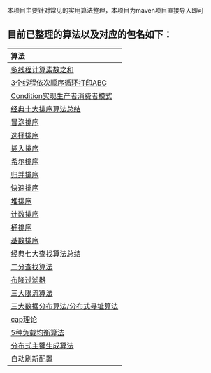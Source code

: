 本项目主要针对常见的实用算法整理，本项目为maven项目直接导入即可

## 目前已整理的算法以及对应的包名如下：
|算法|
| :------ |
|[多线程计算素数之和](src/main/java/com/xiu/fastAlgorithm/primenumber)|
|[3个线程依次顺序循环打印ABC](src/main/java/com/xiu/fastAlgorithm/abcprint)|
|[Condition实现生产者消费者模式 ](src/main/java/com/xiu/fastAlgorithm/conditionproducerconsume)|
|[经典十大排序算法总结 ](src/main/java/com/xiu/fastAlgorithm/classicsortsummary)|
|[冒泡排序 ](src/main/java/com/xiu/fastAlgorithm/bubblesort)|
|[选择排序 ](src/main/java/com/xiu/fastAlgorithm/selectionsort)|
|[插入排序 ](src/main/java/com/xiu/fastAlgorithm/insertionsort)|
|[希尔排序 ](src/main/java/com/xiu/fastAlgorithm/shellsort)|
|[归并排序 ](src/main/java/com/xiu/fastAlgorithm/mergesort)|
|[快速排序](src/main/java/com/xiu/fastAlgorithm/quicksort)|
|[堆排序](src/main/java/com/xiu/fastAlgorithm/heapsort)|
|[计数排序 ](src/main/java/com/xiu/fastAlgorithm/countingsort)|
|[桶排序](src/main/java/com/xiu/fastAlgorithm/bucketsort)|
|[基数排序](src/main/java/com/xiu/fastAlgorithm/radixsort)|
|[经典七大查找算法总结](src/main/java/com/xiu/fastAlgorithm/searchsummary)|
|[二分查找算法](src/main/java/com/xiu/fastAlgorithm/binarysearch)|
|[布隆过滤器](src/main/java/com/xiu/fastAlgorithm/bloomfilter)|
|[三大限流算法](src/main/java/com/xiu/fastAlgorithm/currentlimit)|
|[三大数据分布算法/分布式寻址算法](src/main/java/com/xiu/fastAlgorithm/distributedal)|
|[cap理论](src/main/java/com/xiu/fastAlgorithm/cap)|
|[5种负载均衡算法](src/main/java/com/xiu/fastAlgorithm/loadbalance)|
|[分布式主键生成算法](src/main/java/com/xiu/fastAlgorithm/primarykey)|
|[自动刷新配置](src/main/java/com/xiu/fastAlgorithm/autoRefresh)|


